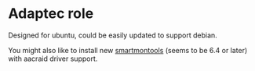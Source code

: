 # Adaptec role

Designed for ubuntu, could be easily updated to support debian.

You might also like to install new [smartmontools](https://github.com/gitinsky/ansible-role-smartmontools) (seems to be 6.4 or later) with aacraid driver support.
